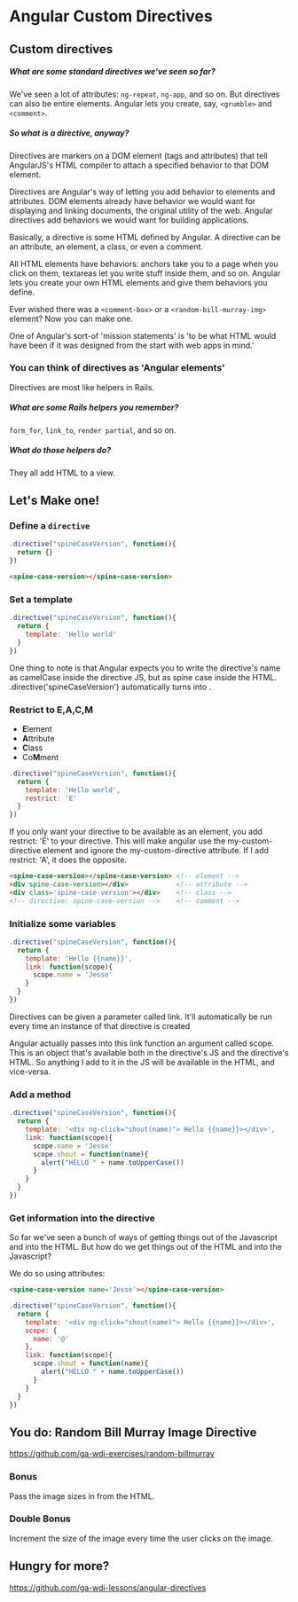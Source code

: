 # Angular Custom Directives

## Custom directives

##### What are some *standard* directives we've seen so far?

We've seen a lot of attributes: `ng-repeat`, `ng-app`, and so on. But directives
can also be entire elements. Angular lets you create, say, `<grumble>` and
`<comment>`.

##### So what *is* a directive, anyway?

Directives are markers on a DOM element (tags and attributes) that tell AngularJS's HTML compiler to attach a specified behavior to that DOM element.

Directives are Angular's way of letting you add behavior to elements and attributes. DOM elements already have behavior we would want for displaying and linking documents, the original utility of the web. Angular directives add behaviors we would want for building applications.

Basically, a directive is some HTML defined by Angular. A directive can be an
attribute, an element, a class, or even a comment.

All HTML elements have behaviors: anchors take you to a page when you click on
them, textareas let you write stuff inside them, and so on. Angular lets you
create your own HTML elements and give them behaviors you define.

Ever wished there was a `<comment-box>` or a `<random-bill-murray-img>` element?
Now you can make one.

One of Angular's sort-of 'mission statements' is 'to be what HTML would have
been if it was designed from the start with web apps in mind.'

### You can think of directives as 'Angular elements'

Directives are most like helpers in Rails.

##### What are some Rails helpers you remember?

`form_for`, `link_to`, `render partial`, and so on.

##### What do those helpers do?

They all add HTML to a view.

## Let's Make one!

### Define a `directive`

```js
.directive("spineCaseVersion", function(){
  return {}
})
```

```html
<spine-case-version></spine-case-version>
```


### Set a template

```js
.directive("spineCaseVersion", function(){
  return {
    template: 'Hello world'
  }
})
```
One thing to note is that Angular expects you to write the directive's name as camelCase inside the directive JS, but as spine case inside the HTML. .directive('spineCaseVersion') automatically turns into <spine-case-version>.



### Restrict to E,A,C,M

- **E**lement
- **A**ttribute
- **C**lass
- Co**M**ment

```js
.directive("spineCaseVersion", function(){
  return {
    template: 'Hello world',
    restrict: 'E'
  }
})
```
If you only want your directive to be available as an element, you add restrict: 'E' to your directive. This will make angular use the my-custom-directive element and ignore the my-custom-directive attribute. If I add restrict: 'A', it does the opposite.

```html
<spine-case-version></spine-case-version> <!-- element -->
<div spine-case-version></div>            <!-- attribute -->
<div class='spine-case-version'></div>    <!-- class -->
<!-- directive: spine-case-version -->    <!-- comment -->
```

### Initialize some variables
```js
.directive("spineCaseVersion", function(){
  return {
    template: 'Hello {{name}}',
    link: function(scope){
      scope.name = 'Jesse'
    }
  }
})
```

Directives can be given a parameter called link. It'll automatically be run every time an instance of that directive is created

Angular actually passes into this link function an argument called scope. This is an object that's available both in the directive's JS and the directive's HTML. So anything I add to it in the JS will be available in the HTML, and vice-versa.

### Add a method

```js
.directive("spineCaseVersion", function(){
  return {
    template: '<div ng-click="shout(name)"> Hello {{name}}></div>',
    link: function(scope){
      scope.name = 'Jesse'
      scope.shout = function(name){
        alert("HELLO " + name.toUpperCase())
      }
    }
  }
})
```

### Get information into the directive

So far we've seen a bunch of ways of getting things out of the Javascript and into the HTML. But how do we get things out of the HTML and into the Javascript?

We do so using attributes:

```html
<spine-case-version name='Jesse'></spine-case-version>
```

```js
.directive("spineCaseVersion", function(){
  return {
    template: '<div ng-click="shout(name)"> Hello {{name}}></div>',
    scope: {
      name: '@'
    },
    link: function(scope){
      scope.shout = function(name){
        alert("HELLO " + name.toUpperCase())
      }
    }
  }
})
```

## You do: Random Bill Murray Image Directive

https://github.com/ga-wdi-exercises/random-billmurray

### Bonus

Pass the image sizes in from the HTML.

### Double Bonus

Increment the size of the image every time the user clicks on the image.

## Hungry for more?

https://github.com/ga-wdi-lessons/angular-directives

